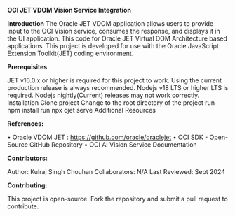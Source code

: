 **OCI JET VDOM Vision Service Integration**

**Introduction**
The Oracle JET VDOM application allows users to provide input to the OCI Vision service, consumes the response, and displays it in the UI application.
This code for Oracle JET Virtual DOM Architecture based applications.
This project is developed for use with the Oracle JavaScript Extension Toolkit(JET) coding environment.

**Prerequisites**

JET v16.0.x or higher is required for this project to work. Using the current production release is always recommended.
Nodejs v18 LTS or higher LTS is required. Nodejs nightly(Current) releases may not work correctly.
Installation
Clone project
Change to the root directory of the project
run npm install
run npx ojet serve
Additional Resources


**References:**

•	Oracle VDOM JET : https://github.com/oracle/oraclejet
•	OCI SDK - Open-Source GitHub Repository
•	OCI AI Vision Service Documentation


**Contributors:**

Author: Kulraj Singh Chouhan
Collaborators: N/A
Last Reviewed: Sept 2024

**Contributing:**

This project is open-source. Fork the repository and submit a pull request to contribute.

